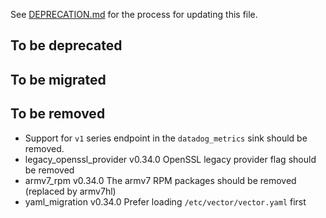 See [DEPRECATION.md](docs/DEPRECATION.md#process) for the process for updating this file.

## To be deprecated

## To be migrated

## To be removed

* Support for `v1` series endpoint in the `datadog_metrics` sink should be removed.
* legacy_openssl_provider v0.34.0 OpenSSL legacy provider flag should be removed
* armv7_rpm v0.34.0 The armv7 RPM packages should be removed (replaced by armv7hl)
* yaml_migration v0.34.0 Prefer loading `/etc/vector/vector.yaml` first

